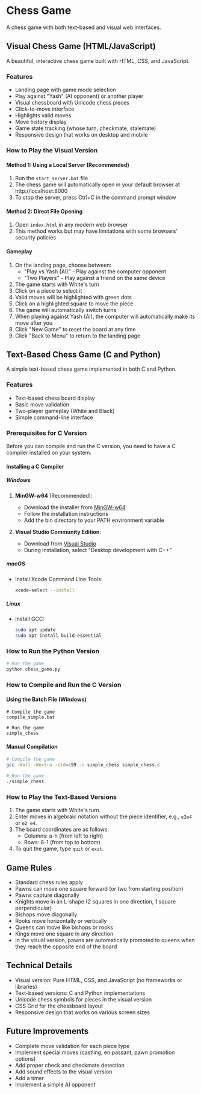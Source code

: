 # Chess Game

A chess game with both text-based and visual web interfaces.

## Visual Chess Game (HTML/JavaScript)

A beautiful, interactive chess game built with HTML, CSS, and JavaScript.

### Features

- Landing page with game mode selection
- Play against "Yash" (AI opponent) or another player
- Visual chessboard with Unicode chess pieces
- Click-to-move interface
- Highlights valid moves
- Move history display
- Game state tracking (whose turn, checkmate, stalemate)
- Responsive design that works on desktop and mobile

### How to Play the Visual Version

#### Method 1: Using a Local Server (Recommended)

1. Run the `start_server.bat` file
2. The chess game will automatically open in your default browser at http://localhost:8000
3. To stop the server, press Ctrl+C in the command prompt window

#### Method 2: Direct File Opening

1. Open `index.html` in any modern web browser
2. This method works but may have limitations with some browsers' security policies

#### Gameplay

1. On the landing page, choose between:
   - "Play vs Yash (AI)" - Play against the computer opponent
   - "Two Players" - Play against a friend on the same device
2. The game starts with White's turn
3. Click on a piece to select it
4. Valid moves will be highlighted with green dots
5. Click on a highlighted square to move the piece
6. The game will automatically switch turns
7. When playing against Yash (AI), the computer will automatically make its move after you
8. Click "New Game" to reset the board at any time
9. Click "Back to Menu" to return to the landing page

## Text-Based Chess Game (C and Python)

A simple text-based chess game implemented in both C and Python.

### Features

- Text-based chess board display
- Basic move validation
- Two-player gameplay (White and Black)
- Simple command-line interface

### Prerequisites for C Version

Before you can compile and run the C version, you need to have a C compiler installed on your system.

#### Installing a C Compiler

##### Windows
1. **MinGW-w64** (Recommended):
   - Download the installer from [MinGW-w64](https://www.mingw-w64.org/downloads/)
   - Follow the installation instructions
   - Add the bin directory to your PATH environment variable

2. **Visual Studio Community Edition**:
   - Download from [Visual Studio](https://visualstudio.microsoft.com/vs/community/)
   - During installation, select "Desktop development with C++"

##### macOS
- Install Xcode Command Line Tools:
  ```bash
  xcode-select --install
  ```

##### Linux
- Install GCC:
  ```bash
  sudo apt update
  sudo apt install build-essential
  ```

### How to Run the Python Version

```bash
# Run the game
python chess_game.py
```

### How to Compile and Run the C Version

#### Using the Batch File (Windows)

```batch
# Compile the game
compile_simple.bat

# Run the game
simple_chess
```

#### Manual Compilation

```bash
# Compile the game
gcc -Wall -Wextra -std=c99 -o simple_chess simple_chess.c

# Run the game
./simple_chess
```

### How to Play the Text-Based Versions

1. The game starts with White's turn.
2. Enter moves in algebraic notation without the piece identifier, e.g., `e2e4` or `e2 e4`.
3. The board coordinates are as follows:
   - Columns: a-h (from left to right)
   - Rows: 8-1 (from top to bottom)
4. To quit the game, type `quit` or `exit`.

## Game Rules

- Standard chess rules apply
- Pawns can move one square forward (or two from starting position)
- Pawns capture diagonally
- Knights move in an L-shape (2 squares in one direction, 1 square perpendicular)
- Bishops move diagonally
- Rooks move horizontally or vertically
- Queens can move like bishops or rooks
- Kings move one square in any direction
- In the visual version, pawns are automatically promoted to queens when they reach the opposite end of the board

## Technical Details

- Visual version: Pure HTML, CSS, and JavaScript (no frameworks or libraries)
- Text-based versions: C and Python implementations
- Unicode chess symbols for pieces in the visual version
- CSS Grid for the chessboard layout
- Responsive design that works on various screen sizes

## Future Improvements

- Complete move validation for each piece type
- Implement special moves (castling, en passant, pawn promotion options)
- Add proper check and checkmate detection
- Add sound effects to the visual version
- Add a timer
- Implement a simple AI opponent
